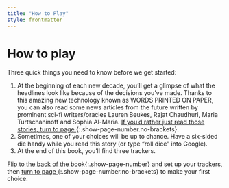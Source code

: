 ```yaml
---
title: "How to Play"
style: frontmatter
---
```


# How to play

Three quick things you need to know before we get started:

1. At the beginning of each new decade, you’ll get a glimpse of what the headlines look like because of the decisions you’ve made. Thanks to this amazing new technology known as WORDS PRINTED ON PAPER, you can also read some news articles from the future written by prominent sci-fi writers/oracles Lauren Beukes, Rajat Chaudhuri, Maria Turtschaninoff and Sophia Al-Maria. [If you’d rather just read those stories, turn to page ](stories.html){:.show-page-number.no-brackets}.
2. Sometimes, one of your choices will be up to chance. Have a six-sided die handy while you read this story (or type “roll dice” into Google).
3. At the end of this book, you’ll find three trackers. 

[Flip to the back of the book](endmatter_trackers.html){:.show-page-number} and set up your trackers, then [turn to page ](chapter_welcome-to-2021.html){:.show-page-number.no-brackets} to make your first choice.
